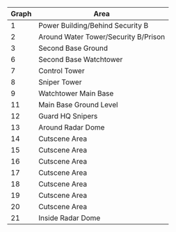 | Graph    | Area                                      |
|----------|-------------------------------------------|
| 1        | Power Building/Behind Security B          |
| 2        | Around Water Tower/Security B/Prison      |
| 3        | Second Base Ground                        |
| 6        | Second Base Watchtower                    |
| 7        | Control Tower                             |
| 8        | Sniper Tower                              |
| 9        | Watchtower Main Base                      |
| 11       | Main Base Ground Level                    |
| 12       | Guard HQ Snipers                          |
| 13       | Around Radar Dome                         |
| 14       | Cutscene Area                             |
| 15       | Cutscene Area                             |
| 16       | Cutscene Area                             |
| 17       | Cutscene Area                             |
| 18       | Cutscene Area                             |
| 19       | Cutscene Area                             |
| 20       | Cutscene Area                             |
| 21       | Inside Radar Dome                         |
